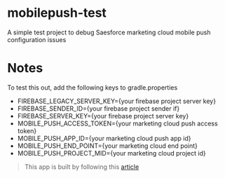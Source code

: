 # mobilepush-test
A simple test project to debug Saesforce marketing cloud mobile push configuration issues

# Notes
To test this out, add the following keys to gradle.properties
- FIREBASE_LEGACY_SERVER_KEY={your firebase project server key}
- FIREBASE_SENDER_ID={your firebase project sender if}
- FIREBASE_SERVER_KEY={your firebase project server key}
- MOBILE_PUSH_ACCESS_TOKEN={your marketing cloud push access token}
- MOBILE_PUSH_APP_ID={your marketing cloud push app id}
- MOBILE_PUSH_END_POINT={your marketing cloud end point}
- MOBILE_PUSH_PROJECT_MID={your marketing cloud project id}

> This app is built by following this [article](http://salesforce-marketingcloud.github.io/JB4A-SDK-Android/)

